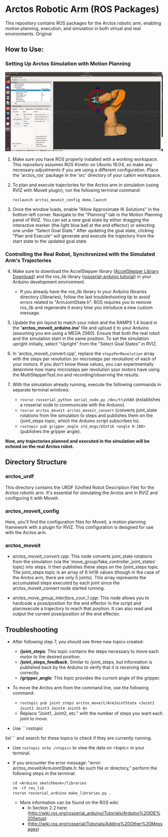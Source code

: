 # Arctos Robotic Arm (ROS Packages)

This repository contains ROS packages for the Arctos robotic arm, enabling motion planning, execution, and simulation in both virtual and real environments.
Original
## How to Use:

### Setting Up Arctos Simulation with Motion Planning
![moveit_screenshot.jpg](/moveit_screenshot.jpg)

1. Make sure you have ROS properly installed with a working workspace. This repository assumes ROS Kinetic on Ubuntu 16.04, so make any necessary adjustments if you are using a different configuration. Place the 'arctos_ros' package in the 'src' directory of your catkin workspace.

2. To plan and execute trajectories for the Arctos arm in simulation (using RVIZ with Moveit plugin), run the following terminal command:
   ```
   roslaunch arctos_moveit_config demo.launch
   ```

3. Once the window loads, enable "Allow Approximate IK Solutions" in the bottom-left corner. Navigate to the "Planning" tab in the Motion Planning panel of RVIZ. You can set a new goal state by either dragging the interactive marker (the light blue ball at the end effector) or selecting one under "Select Goal State." After updating the goal state, clicking "Plan and Execute" will generate and execute the trajectory from the start state to the updated goal state.

### Controlling the Real Robot, Synchronized with the Simulated Arm's Trajectories
4. Make sure to download the AccelStepper library ([AccelStepper Library Download](http://www.airspayce.com/mikem/arduino/AccelStepper/AccelStepper-1.57.zip)) and the ros_lib library ([rosserial-arduino tutorial](http://wiki.ros.org/rosserial_arduino/Tutorials/Arduino%20IDE%20Setup)) in your Arduino development environment.

   - If you already have the ros_lib library in your Arduino libraries directory (<Arduino sketchbook>/libraries), follow the last troubleshooting tip to avoid errors related to "ArmJointState.h". ROS requires you to remove ros_lib and regenerate it every time you introduce a new custom message.

5. Update the pin layout to match your robot and the RAMPS 1.4 board in the **'arctos_moveit_arduino.ino'** file and upload it to your Arduino (assuming you are using a MEGA 2560). Ensure that both the real robot and the simulation start in the same position. To set the simulation upright initially, select "Upright" from the "Select Goal States" in RVIZ.

6. In 'arctos_moveit_convert.cpp', replace the `stepsPerRevolution` array with the steps per revolution (or microsteps per revolution) of each of your motors. If you don't know these values, you can experimentally determine how many microsteps per revolution your motors have using the MultiStepperTest.ino and recording/observing the results.

7. With the simulation already running, execute the following commands in separate terminal windows:

   - ```rosrun rosserial_python serial_node.py /dev/ttyUSB0``` (establishes a rosserial node to communicate with the Arduino).
   - ```rosrun arctos_moveit arctos_moveit_convert``` (converts joint_state rotations from the simulation to steps and publishes them on the /joint_steps topic, which the Arduino script subscribes to).
   - ```rostopic pub gripper_angle std_msgs/UInt16 <angle 0-180>``` (publishes the gripper angle).

**Now, any trajectories planned and executed in the simulation will be echoed on the real Arctos robot.**

## Directory Structure

### arctos_urdf
This directory contains the URDF (Unified Robot Description File) for the Arctos robotic arm. It's essential for simulating the Arctos arm in RVIZ and configuring it with Moveit.

### arctos_moveit_config
Here, you'll find the configuration files for Moveit, a motion planning framework with a plugin for RVIZ. This configuration is designed for use with the Arctos arm.

### arctos_moveit
- _arctos_moveit_convert.cpp_: This node converts joint_state rotations from the simulation (via the 'move_group/fake_controller_joint_states' topic) into steps. It then publishes these steps on the /joint_steps topic. The joint_steps topic is an array of 6 Int16 values (though in the case of the Arctos arm, there are only 5 joints). This array represents the accumulated steps executed by each joint since the arctos_moveit_convert node started running.

- _arctos_move_group_interface_coor_1.cpp_: This node allows you to hardcode a pose/position for the end effector in the script and plan/execute a trajectory to reach that position. It can also read and output the current pose/position of the end effector.

## Troubleshooting
- After following step 7, you should see three new topics created:
  - **/joint_steps**: This topic contains the steps necessary to move each motor to the desired position.
  - **/joint_steps_feedback**: Similar to /joint_steps, but information is published back by the Arduino to verify that it is receiving data correctly.
  - **/gripper_angle**: This topic provides the current angle of the gripper.

- To move the Arctos arm from the command line, use the following command:
  - ```rostopic pub joint_steps arctos_moveit/ArmJointState <Joint1 Joint2 Joint3 Joint4 Joint5 0>```  
  - Replace "Joint1, Joint2, etc." with the number of steps you want each joint to move.

- Use ```rostopic

 list``` and search for these topics to check if they are currently running.

- Use ```rostopic echo /<topic>``` to view the data on \<topic> in your terminal.

- If you encounter the error message: "error: arctos_moveit/ArmJointState.h: No such file or directory," perform the following steps in the terminal:
  ```
  cd <Arduino sketchbook>/libraries
  rm -rf ros_lib 
  rosrun rosserial_arduino make_libraries.py .
  ```
  - More information can be found on the ROS wiki: 
    - In Section 2.2 here: (http://wiki.ros.org/rosserial_arduino/Tutorials/Arduino%20IDE%20Setup)
    - (http://wiki.ros.org/rosserial/Tutorials/Adding%20Other%20Messages)
